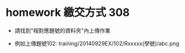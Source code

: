 ﻿# homework 繳交方式 308



* 請找到"相對應題號的資料夾"內上傳作業


* 例如上傳題號102: training/20140929EX/102/Rxxxxx(學號)/abc.png
